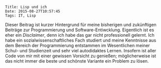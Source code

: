 	Title: Lisp und ich
	Date: 2015-08-27T10:57:45
	Tags: IT, Lisp

Dieser Beitrag ist kurzer Hintergrund für meine bisherigen und
zukünftigen Beiträge zur Programmierung und
Software-Entiwcklung. Eigentlich ist es eher ein _Disclaimer_, denn
ich habe das gar nicht professionell gelernt. Ich habe ein
sozialwissenschaftliches Fach studiert und meine Kenntnisse aus dem
Bereich der Programmierung entstammen im Wesentlichen meiner Schul-
und Studienzeit und sehr viel autodidaktes Lernen. Insofern ist aller
Code von mir mit einer gewissen Vorsicht zu genießen; möglicherweise
ist das nicht immer die beste und schönste Variante ein Problem zu
lösen.

